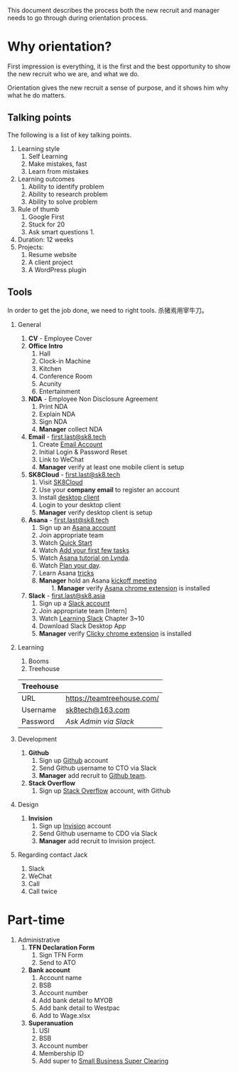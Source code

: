 This document describes the process both the new recruit and manager needs to go through during orientation process.

# Why orientation?

First impression is everything, it is the first and the best opportunity to show the new recruit who we are, and what we do. 

Orientation gives the new recruit a sense of purpose, and it shows him why what he do matters.

## Talking points

The following is a list of key talking points.

1. Learning style
    1. Self Learning
    1. Make mistakes, fast
    1. Learn from mistakes
1. Learning outcomes
    1. Ability to identify problem
    1. Ability to research problem
    1. Ability to solve problem
1. Rule of thumb
    1. Google First
    1. Stuck for 20
    1. Ask smart questions
        1. 
1. Duration: 12 weeks
1. Projects: 
    1. Resume website
    1. A client project
    1. A WordPress plugin

## Tools

In order to get the job done, we need to right tools.
杀猪焉用宰牛刀。

1. General
    1. **CV** - Employee Cover
    1. **Office Intro**
        1. Hall
        1. Clock-in Machine
        1. Kitchen
        1. Conference Room
        1. Acunity        
        1. Entertainment
    1. **NDA** - Employee Non Disclosure Agreement
        1. Print NDA
        1. Explain NDA
        1. Sign NDA
        1. **Manager** collect NDA
    1. **Email** - first.last@sk8.tech
        1. Create [Email Account](https://qiye.aliyun.com/alimail/)
        1. Initial Login & Password Reset
        1. Link to WeChat
        1. **Manager** verify at least one mobile client is setup
    1. **SK8Cloud** - first.last@sk8.tech
        1. Visit [SK8Cloud](https://cloud.sk8.tech/index.php/apps/registration/)
        1. Use your **company email** to register an account
        1. Install [desktop client](https://nextcloud.com/install/#install-clients)
        1. Login to your desktop client
        1. **Manager** verify desktop client is setup
    1. **Asana** - first.last@sk8.tech
        1. Sign up an [Asana account](https://asana.com/)
        1. Join appropriate team
        1. Watch [Quick Start](https://asana.com/guide/get-started/begin/quick-start)
        1. Watch [Add your first few tasks](https://asana.com/guide/get-started/begin/adding-assigning-tasks)
        1. Watch [Asana tutorial on Lynda](https://www.lynda.com/Asana-tutorials/Exploring-Asanas-power-tools/162134/179360-4.html?srchtrk=index%3a1%0alinktypeid%3a2%0aq%3aasana%0apage%3a1%0as%3arelevance%0asa%3atrue%0aproducttypeid%3a2).
        1. Watch [Plan your day](https://asana.com/guide/resources/videos/plan-your-day).
        1. Learn Asana [tricks](/software/asana.md)
        1. **Manager** hold an Asana [kickoff meeting](https://asana.com/guide/team/onboard/asana-kickoff)  
        1. **Manager** verify [Asana chrome extension](https://chrome.google.com/webstore/detail/asana-extension-for-chrom/khnpeclbnipcdacdkhejifenadikeghk) is installed
    1. **Slack** - first.last@sk8.asia
        1. Sign up a [Slack account](https://sk8tech.slack.com/)
        1. Join appropriate team [Intern]
        1. Watch [Learning Slack](https://www.lynda.com/Slack-tutorials/Up-Running-Slack/383930-2.html) Chapter 3~10
        1. Download Slack Desktop App
        1. **Manager** verify [Clicky chrome extension](https://chrome.google.com/webstore/detail/clicky-for-slack/bllgmdlgbbmijcoecbnmgeoekhebgmac)  is installed
1. Learning
    1. Booms
    1. Treehouse
    
    |**Treehouse**||
    |---|---|
    |URL|https://teamtreehouse.com/|
    |Username|sk8tech@163.com|
    |Password|*Ask Admin via Slack*|
1. Development
    1. **Github**
        1. Sign up [Github](https://github.com/join) account
        1. Send Github username to CTO via Slack
        1. **Manager** add recruit to [Github team](https://github.com/sk8-pty-ltd/).
    1. **Stack Overflow**
        1. Sign up [Stack Overflow](https://stackoverflow.com/users/login) account, with Github
1. Design
    1. **Invision**
        1. Sign up [Invision](https://projects.invisionapp.com/d/signup) account
        1. Send Github username to CDO via Slack
        1. **Manager** add recruit to Invision project.
1. Regarding contact Jack
    1. Slack
    1. WeChat
    1. Call
    1. Call twice
        
# Part-time

1. Administrative
    1. **TFN Declaration Form**
        1. Sign TFN Form
        1. Send to ATO
    1. **Bank account** 
        1. Account name
        1. BSB
        1. Account number
        1. Add bank detail to MYOB
        1. Add bank detail to Westpac
        1. Add to Wage.xlsx
    1. **Superanuation**
        1. USI
        1. BSB
        1. Account number
        1. Membership ID
        1. Add super to [Small Business Super Clearing](https://www.ato.gov.au/Business/Super-for-employers/Paying-super-contributions/Small-Business-Superannuation-Clearing-House/)